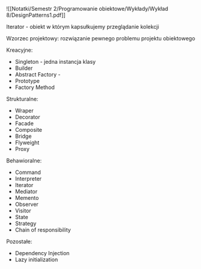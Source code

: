 ![[Notatki/Semestr 2/Programowanie obiektowe/Wykłady/Wykład 8/DesignPatterns1.pdf]]

Iterator - obiekt w którym kapsułkujemy przeglądanie kolekcji

Wzorzec projektowy:
rozwiązanie pewnego problemu projektu obiektowego

Kreacyjne:
 - Singleton - jedna instancja klasy
 - Builder
 - Abstract Factory - 
 - Prototype
 - Factory Method

Strukturalne:
- Wraper
- Decorator
- Facade
- Composite
- Bridge
- Flyweight
- Proxy

Behawioralne:
- Command
- Interpreter
- Iterator
- Mediator
- Memento
- Observer
- Visitor
- State
- Strategy
- Chain of responsibility

Pozostałe:
- Dependency Injection
- Lazy initialization


